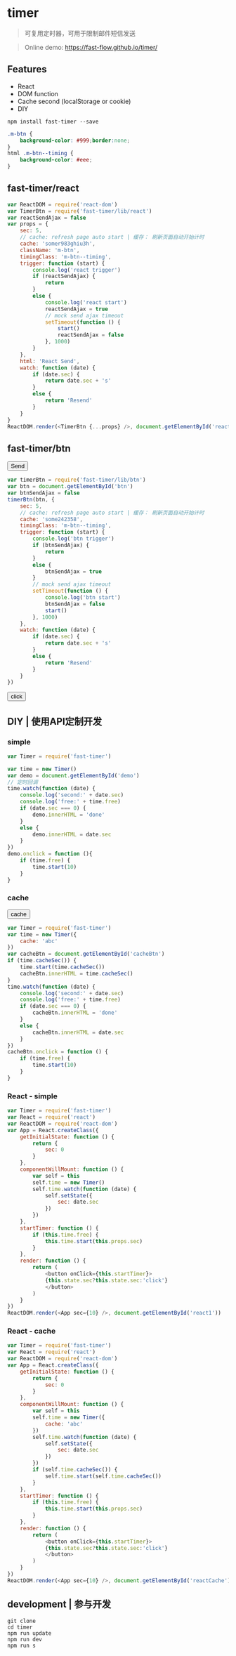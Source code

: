 # timer

<script src="http://cdn.bootcss.com/react/0.14.8/react.js" ></script>
<script src="http://cdn.bootcss.com/react/0.14.8/react-dom.min.js" ></script>
<script src="http://cdn.bootcss.com/moment.js/2.14.1/moment.min.js"></script>

> 可复用定时器，可用于限制邮件短信发送

> Online demo: https://fast-flow.github.io/timer/

## Features

- React
- DOM function
- Cache second (localStorage or cookie)
- DIY

```
npm install fast-timer --save
```

````css
.m-btn {
    background-color: #999;border:none;
}
html .m-btn--timing {
    background-color: #eee;
}
````

## fast-timer/react

<div id="reactNode"></div>

````js
var ReactDOM = require('react-dom')
var TimerBtn = require('fast-timer/lib/react')
var reactSendAjax = false
var props = {
    sec: 5,
    // cache: refresh page auto start | 缓存： 刷新页面自动开始计时
    cache: 'somer983ghiu3h',
    className: 'm-btn',
    timingClass: 'm-btn--timing',
    trigger: function (start) {
        console.log('react trigger')
        if (reactSendAjax) {
            return
        }
        else {
            console.log('react start')
            reactSendAjax = true
            // mock send ajax timeout
            setTimeout(function () {
                start()
                reactSendAjax = false
            }, 1000)
        }
    },
    html: 'React Send',
    watch: function (date) {
        if (date.sec) {
            return date.sec + 's'
        }
        else {
            return 'Resend'
        }
    }
}
ReactDOM.render(<TimerBtn {...props} />, document.getElementById('reactNode'))
````

## fast-timer/btn

<button type="button" id="btn" class="m-btn" >Send</button>

````js
var timerBtn = require('fast-timer/lib/btn')
var btn = document.getElementById('btn')
var btnSendAjax = false
timerBtn(btn, {
    sec: 5,
    // cache: refresh page auto start | 缓存： 刷新页面自动开始计时
    cache: 'some242358',
    timingClass: 'm-btn--timing',
    trigger: function (start) {
        console.log('btn trigger')
        if (btnSendAjax) {
            return
        }
        else {
            btnSendAjax = true
        }
        // mock send ajax timeout
        setTimeout(function () {
            console.log('btn start')
            btnSendAjax = false
            start()
        }, 1000)
    },
    watch: function (date) {
        if (date.sec) {
            return date.sec + 's'
        }
        else {
            return 'Resend'
        }
    }
})
````


<button type="button" id="demo" >click</button>

## DIY | 使用API定制开发

### simple

````js
var Timer = require('fast-timer')

var time = new Timer()
var demo = document.getElementById('demo')
// 定时回调
time.watch(function (date) {
    console.log('second:' + date.sec)
    console.log('free:' + time.free)
    if (date.sec === 0) {
        demo.innerHTML = 'done'
    }
    else {
        demo.innerHTML = date.sec
    }
})
demo.onclick = function (){
    if (time.free) {
        time.start(10)
    }
}
````


### cache

<button type="button" id="cacheBtn" >cache</button>

````js
var Timer = require('fast-timer')
var time = new Timer({
    cache: 'abc'
})
var cacheBtn = document.getElementById('cacheBtn')
if (time.cacheSec()) {
    time.start(time.cacheSec())
    cacheBtn.innerHTML = time.cacheSec()
}
time.watch(function (date) {
    console.log('second:' + date.sec)
    console.log('free:' + time.free)
    if (date.sec === 0) {
        cacheBtn.innerHTML = 'done'
    }
    else {
        cacheBtn.innerHTML = date.sec
    }
})
cacheBtn.onclick = function () {
    if (time.free) {
        time.start(10)
    }
}
````


### React - simple

<div id="react1"></div>

````js
var Timer = require('fast-timer')
var React = require('react')
var ReactDOM = require('react-dom')
var App = React.createClass({
    getInitialState: function () {
        return {
            sec: 0
        }
    },
    componentWillMount: function () {
        var self = this
        self.time = new Timer()
        self.time.watch(function (date) {
            self.setState({
                sec: date.sec
            })
        })
    },
    startTimer: function () {
        if (this.time.free) {
            this.time.start(this.props.sec)
        }
    },
    render: function () {
        return (
            <button onClick={this.startTimer}>
            {this.state.sec?this.state.sec:'click'}
            </button>
        )
    }
})
ReactDOM.render(<App sec={10} />, document.getElementById('react1'))
````

### React - cache

<div id="reactCache"></div>

````js
var Timer = require('fast-timer')
var React = require('react')
var ReactDOM = require('react-dom')
var App = React.createClass({
    getInitialState: function () {
        return {
            sec: 0
        }
    },
    componentWillMount: function () {
        var self = this
        self.time = new Timer({
            cache: 'abc'
        })
        self.time.watch(function (date) {
            self.setState({
                sec: date.sec
            })
        })
        if (self.time.cacheSec()) {
            self.time.start(self.time.cacheSec())
        }
    },
    startTimer: function () {
        if (this.time.free) {
            this.time.start(this.props.sec)
        }
    },
    render: function () {
        return (
            <button onClick={this.startTimer}>
            {this.state.sec?this.state.sec:'click'}
            </button>
        )
    }
})
ReactDOM.render(<App sec={10} />, document.getElementById('reactCache'))
````

## development | 参与开发

```shell
git clone
cd timer
npm run update
npm run dev
npm run s
```


<link rel="stylesheet" href="http://cdn.bootcss.com/highlight.js/9.6.0/styles/atom-one-dark.min.css">
